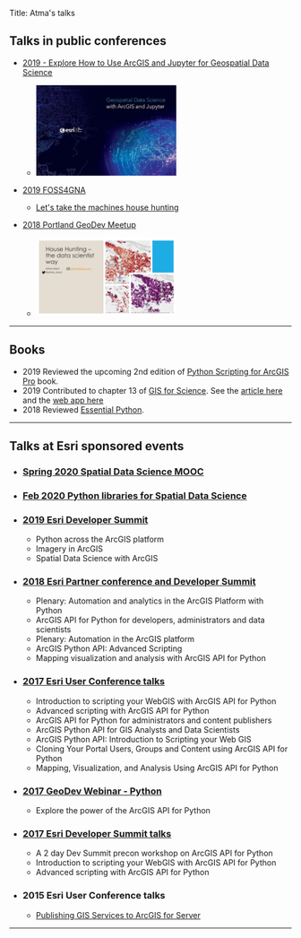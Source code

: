 Title: Atma's talks
## Talks in public conferences
- [2019 - Explore How to Use ArcGIS and Jupyter for Geospatial Data Science ](https://www.directionsmag.com/webinar/9311)
    - <img src='/images/geospatial-datascience-banner-small.jpg' width=250>

- [2019 FOSS4GNA](https://2019.foss4g-na.org/program/)
    - [Let's take the machines house hunting](https://www.papercall.io/speakers/atma-mani/speaker_talks/110943-let-s-take-the-machines-house-hunting)

- [2018 Portland GeoDev Meetup](2018-portland-geodev-meetup/)
    - <img src="/images/house-hunting-slide1.jpeg" width=250>

-------------------------------------
## Books
- 2019 Reviewed the upcoming 2nd edition of [Python Scripting for ArcGIS Pro](https://esripress.esri.com/display/index.cfm?fuseaction=display&websiteID=384&moduleID=0) book.
- 2019 Contributed to chapter 13 of [GIS for Science](https://www.gisforscience.com/). See the [article here](/landfall-2page-article.pdf) and the [web app here](https://geosaurus.maps.arcgis.com/apps/MapSeries/index.html?appid=c69ac5f6f66341aab979d5fadeb7d842)
- 2018 Reviewed [Essential Python](https://www.amazon.com/Essential-Python-Sridevi-Pudipeddi-ebook/dp/B07KDLPW17/).
-------------------------------------
## Talks at Esri sponsored events

- ### [Spring 2020 Spatial Data Science MOOC](https://www.esri.com/training/catalog/5d76dcf7e9ccda09bef61294/)

- ### [Feb 2020 Python libraries for Spatial Data Science](https://www.esri.com/training/catalog/5e2750afea39935a53625340/python-libraries-for-spatial-data-science/)

- ### [2019 Esri Developer Summit](2019-esri-devsummit/)
    - Python across the ArcGIS platform
    - Imagery in ArcGIS
    - Spatial Data Science with ArcGIS

- ### [2018 Esri Partner conference and Developer Summit](2018-esri-devsummit/)
    - Plenary: Automation and analytics in the ArcGIS Platform with Python
    - ArcGIS API for Python for developers, administrators and data scientists
    - Plenary: Automation in the ArcGIS platform
    - ArcGIS Python API: Advanced Scripting
    - Mapping visualization and analysis with ArcGIS API for Python

- ### [2017 Esri User Conference talks](2017-esri-uc/)
    - Introduction to scripting your WebGIS with ArcGIS API for Python
    - Advanced scripting with ArcGIS API for Python
    - ArcGIS API for Python for administrators and content publishers
    - ArcGIS Python API for GIS Analysts and Data Scientists
    - ArcGIS Python API: Introduction to Scripting your Web GIS
    - Cloning Your Portal Users, Groups and Content using ArcGIS API for Python
    - Mapping, Visualization, and Analysis Using ArcGIS API for Python

- ### [2017 GeoDev Webinar - Python](2017-geodev-webinar/)
    - Explore the power of the ArcGIS API for Python

- ### [2017 Esri Developer Summit talks](2017-esri-devsummit)
    - A 2 day Dev Summit precon workshop on ArcGIS API for Python
    - Introduction to scripting your WebGIS with ArcGIS API for Python
    - Advanced scripting with ArcGIS API for Python

- ### 2015 Esri User Conference talks
    - [Publishing GIS Services to ArcGIS for Server](http://proceedings.esri.com/library/userconf/proc15/tech-workshops/tw_310-184.ppt)
-------------------------------------